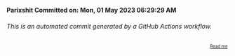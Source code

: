 **Parixshit Committed on: Mon, 01 May 2023 06:29:29 AM** <!-- 8fca14d9-957c-4be4-a9d2-fb2842f7fc47 -->

###### This is an automated commit generated by a GitHub Actions workflow.

<div align="right"><sub><sup><a href="https://github.com/Parixshit/AutoCommit.git">Read me</a></sup></sub></div>
